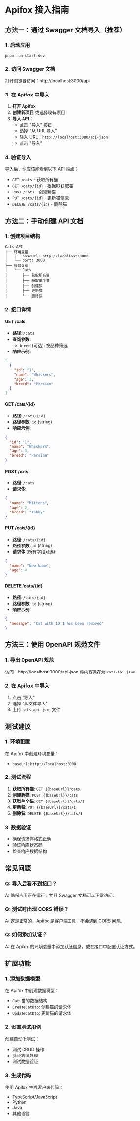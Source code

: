 # Apifox 接入指南

## 方法一：通过 Swagger 文档导入（推荐）

### 1. 启动应用
```bash
pnpm run start:dev
```

### 2. 访问 Swagger 文档
打开浏览器访问：http://localhost:3000/api

### 3. 在 Apifox 中导入

1. **打开 Apifox**
2. **创建新项目** 或选择现有项目
3. **导入 API**：
   - 点击 "导入" 按钮
   - 选择 "从 URL 导入"
   - 输入 URL：`http://localhost:3000/api-json`
   - 点击 "导入"

### 4. 验证导入
导入后，你应该能看到以下 API 端点：

- `GET /cats` - 获取所有猫
- `GET /cats/{id}` - 根据ID获取猫
- `POST /cats` - 创建新猫
- `PUT /cats/{id}` - 更新猫信息
- `DELETE /cats/{id}` - 删除猫

## 方法二：手动创建 API 文档

### 1. 创建项目结构
```
Cats API
├── 环境变量
│   ├── baseUrl: http://localhost:3000
│   └── port: 3000
├── 接口分组
│   └── Cats
│       ├── 获取所有猫
│       ├── 获取单个猫
│       ├── 创建猫
│       ├── 更新猫
│       └── 删除猫
```

### 2. 接口详情

#### GET /cats
- **路径**: `/cats`
- **查询参数**: 
  - `breed` (可选): 按品种筛选
- **响应示例**:
```json
[
  {
    "id": "1",
    "name": "Whiskers",
    "age": 3,
    "breed": "Persian"
  }
]
```

#### GET /cats/{id}
- **路径**: `/cats/{id}`
- **路径参数**: `id` (string)
- **响应示例**:
```json
{
  "id": "1",
  "name": "Whiskers",
  "age": 3,
  "breed": "Persian"
}
```

#### POST /cats
- **路径**: `/cats`
- **请求体**:
```json
{
  "name": "Mittens",
  "age": 2,
  "breed": "Tabby"
}
```

#### PUT /cats/{id}
- **路径**: `/cats/{id}`
- **路径参数**: `id` (string)
- **请求体** (所有字段可选):
```json
{
  "name": "New Name",
  "age": 4
}
```

#### DELETE /cats/{id}
- **路径**: `/cats/{id}`
- **路径参数**: `id` (string)
- **响应示例**:
```json
{
  "message": "Cat with ID 1 has been removed"
}
```

## 方法三：使用 OpenAPI 规范文件

### 1. 导出 OpenAPI 规范
访问：http://localhost:3000/api-json
将内容保存为 `cats-api.json`

### 2. 在 Apifox 中导入
1. 点击 "导入"
2. 选择 "从文件导入"
3. 上传 `cats-api.json` 文件

## 测试建议

### 1. 环境配置
在 Apifox 中创建环境变量：
- `baseUrl`: `http://localhost:3000`

### 2. 测试流程
1. **获取所有猫**: `GET {{baseUrl}}/cats`
2. **创建新猫**: `POST {{baseUrl}}/cats`
3. **获取单个猫**: `GET {{baseUrl}}/cats/1`
4. **更新猫**: `PUT {{baseUrl}}/cats/1`
5. **删除猫**: `DELETE {{baseUrl}}/cats/1`

### 3. 数据验证
- 确保请求体格式正确
- 验证响应状态码
- 检查响应数据结构

## 常见问题

### Q: 导入后看不到接口？
A: 确保应用正在运行，并且 Swagger 文档可以正常访问。

### Q: 测试时出现 CORS 错误？
A: 这是正常的，Apifox 是客户端工具，不会遇到 CORS 问题。

### Q: 如何添加认证？
A: 在 Apifox 的环境变量中添加认证信息，或在接口中配置认证方式。

## 扩展功能

### 1. 添加数据模型
在 Apifox 中创建数据模型：
- `Cat`: 猫的数据结构
- `CreateCatDto`: 创建猫的请求体
- `UpdateCatDto`: 更新猫的请求体

### 2. 设置测试用例
创建自动化测试：
- 测试 CRUD 操作
- 验证错误处理
- 测试数据验证

### 3. 生成代码
使用 Apifox 生成客户端代码：
- TypeScript/JavaScript
- Python
- Java
- 其他语言 